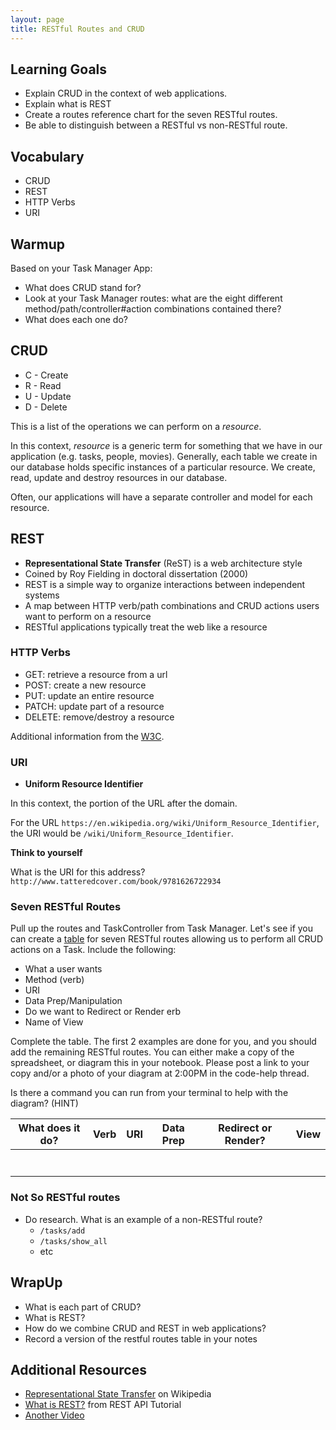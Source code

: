 ```yaml
---
layout: page
title: RESTful Routes and CRUD
---
```


## Learning Goals

* Explain CRUD in the context of web applications.
* Explain what is REST
* Create a routes reference chart for the seven RESTful routes.
* Be able to distinguish between a RESTful vs non-RESTful route.

## Vocabulary
* CRUD
* REST
* HTTP Verbs
* URI

## Warmup

Based on your Task Manager App:

* What does CRUD stand for?
* Look at your Task Manager routes: what are the eight different method/path/controller#action combinations contained there?
* What does each one do?

## CRUD

* C - Create
* R - Read
* U - Update
* D - Delete

This is a list of the operations we can perform on a _resource_.

In this context, _resource_ is a generic term for something that we have in our application (e.g. tasks, people, movies). Generally, each table we create in our database holds specific instances of a particular resource. We create, read, update and destroy resources in our database.

Often, our applications will have a separate controller and model for each resource.

## REST

* **Representational State Transfer** (ReST) is a web architecture style
* Coined by Roy Fielding in doctoral dissertation (2000)
* REST is a simple way to organize interactions between independent systems
* A map between HTTP verb/path combinations and CRUD actions users want to perform on a resource
* RESTful applications typically treat the web like a resource

### HTTP Verbs

* GET: retrieve a resource from a url
* POST: create a new resource
* PUT: update an entire resource
* PATCH: update part of a resource
* DELETE: remove/destroy a resource

Additional information from the [W3C](https://www.w3.org/Protocols/rfc2616/rfc2616-sec9.html).

### URI

* **Uniform Resource Identifier**

In this context, the portion of the URL after the domain.

For the URL `https://en.wikipedia.org/wiki/Uniform_Resource_Identifier`, the URI would be `/wiki/Uniform_Resource_Identifier`.

**Think to yourself**

What is the URI for this address? `http://www.tatteredcover.com/book/9781626722934`

### Seven RESTful Routes

Pull up the routes and TaskController from Task Manager. Let's see if you can create a [table](https://docs.google.com/spreadsheets/d/1AGjUE49UJajPEQHvh3plKjaem5RAGvuv5SNjZzvjD9U/edit?usp=sharing) for seven RESTful routes allowing us to perform all CRUD actions on a Task. Include the following:

* What a user wants
* Method (verb)
* URI
* Data Prep/Manipulation
* Do we want to Redirect or Render erb
* Name of View

Complete the table. The first 2 examples are done for you, and you should add the remaining RESTful routes. You can either make a copy of the spreadsheet, or diagram this in your notebook. Please post a link to your copy and/or a photo of your diagram at 2:00PM in the code-help thread.

Is there a command you can run from your terminal to help with the diagram? (HINT)

|What does it do?|Verb|URI|Data Prep| Redirect or Render?|View|
|:---:|:---:|:---:|:---:|:---:|:---:|
|||||||
|||||||
|||||||
|||||||
|||||||
|||||||
|||||||

### Not So RESTful routes

* Do research. What is an example of a non-RESTful route?
  * `/tasks/add`
  * `/tasks/show_all`
  * etc


## WrapUp
* What is each part of CRUD?
* What is REST?
* How do we combine CRUD and REST in web applications?
* Record a version of the restful routes table in your notes

## Additional Resources

* [Representational State Transfer](https://en.wikipedia.org/wiki/Representational_state_transfer) on Wikipedia
* [What is REST?](http://www.restapitutorial.com/lessons/whatisrest.html) from REST API Tutorial
* [Another Video](https://www.youtube.com/watch?v=2zz_XvKTVxI)
